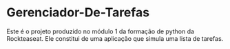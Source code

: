 # Gerenciador-De-Tarefas
Este é o projeto produzido no módulo 1 da formação de python da Rockteaseat. Ele constitui de uma aplicação que simula uma lista de tarefas.

